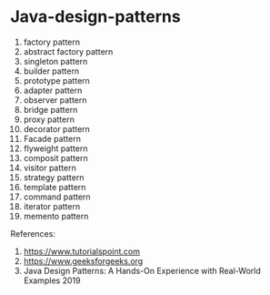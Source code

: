 # Java-design-patterns

1) factory pattern
2) abstract factory pattern
3) singleton pattern
4) builder pattern
5) prototype pattern
6) adapter pattern
7) observer pattern
8) bridge pattern
9) proxy pattern
10) decorator pattern
11) Facade pattern
12) flyweight pattern
13) composit pattern
14) visitor pattern
15) strategy pattern
16) template pattern
17) command pattern
18) iterator pattern
19) memento pattern

References:
  1) https://www.tutorialspoint.com
  2) https://www.geeksforgeeks.org
  3) Java Design Patterns: A Hands-On Experience with Real-World Examples 2019

